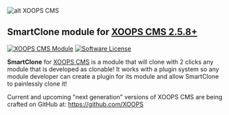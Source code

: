 ![alt XOOPS CMS](https://xoops.org/images/logoXoops4GithubRepository.png)
## SmartClone module for  [XOOPS CMS 2.5.8+](https://xoops.org)
[![XOOPS CMS Module](https://img.shields.io/badge/XOOPS%20CMS-Module-blue.svg)](https://xoops.org)
[![Software License](https://img.shields.io/badge/license-GPL-brightgreen.svg?style=flat)](LICENSE)

**SmartClone** for [XOOPS CMS](https://xoops.org) is a module that will clone with 2 clicks any module that is developed as clonable! It works with a plugin system so any module developer can create a plugin for its module and allow SmartClone to painlessly clone it!

Current and upcoming "next generation" versions of XOOPS CMS are being crafted on GitHub at: https://github.com/XOOPS
